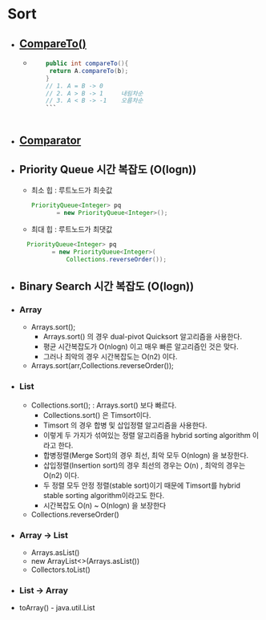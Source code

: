 # Sort

- ## [**CompareTo()**](https://github.com/SinJeongEun/Algorithm_study/blob/master/Algorithm_study/src/Sort/CompareTo.java)

  + ```java
        public int compareTo(){
    	 return A.compareTo(b);
        }
        // 1. A = B -> 0
        // 2. A > B -> 1     내림차순
        // 3. A < B -> -1    오름차순
        ```

    

- ## [**Comparator**](https://github.com/SinJeongEun/Algorithm_study/blob/master/Algorithm_study/src/Sort/ComparatorTest.java)

- ## Priority Queue  시간 복잡도 (O(logn))
  - 최소 힙 : 루트노드가 최솟값
       ```java
       PriorityQueue<Integer> pq
              = new PriorityQueue<Integer>();
      ```
  - 최대 힙 : 루트노드가 최댓값
   ```java   
     PriorityQueue<Integer> pq
            = new PriorityQueue<Integer>(
                Collections.reverseOrder());
    ```
- ## Binary Search 시간 복잡도 (O(logn))

- ### Array
  - Arrays.sort();   
    - Arrays.sort() 의 경우 dual-pivot Quicksort 알고리즘을 사용한다.
    - 평균 시간복잡도가 O(nlogn) 이고 매우 빠른 알고리즘인 것은 맞다. 
    - 그러나 최악의 경우 시간복잡도는 O(n2) 이다.
  - Arrays.sort(arr,Collections.reverseOrder());
  
- ### List  
  - Collections.sort(); : Arrays.sort() 보다 빠르다.
    -  Collections.sort() 은 Timsort이다. 
    - Timsort 의 경우 합병 및 삽입정렬 알고리즘을 사용한다. 
    - 이렇게 두 가지가 섞여있는 정렬 알고리즘을 hybrid sorting algorithm 이라고 한다.
    - 합병정렬(Merge Sort)의 경우 최선, 최악 모두 O(nlogn)  을 보장한다. 
    - 삽입정렬(Insertion sort)의 경우 최선의 경우는 O(n) , 최악의 경우는 O(n2) 이다. 
    - 두 정렬 모두 안정 정렬(stable sort)이기 때문에 Timsort를 hybrid stable sorting algorithm이라고도 한다.
    - 시간복잡도 O(n) ~ O(nlogn) 을 보장한다
  - Collections.reverseOrder()

- ### Array -> List
  - Arrays.asList()
  - new ArrayList<>(Arrays.asList())
  - Collectors.toList()


- ### List -> Array 
 - toArray() - java.util.List
